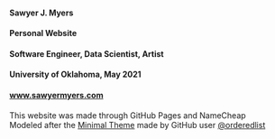 #### Sawyer J. Myers
#### Personal Website
#### Software Engineer, Data Scientist, Artist
#### University of Oklahoma, May 2021
#### www.sawyermyers.com

This website was made through GitHub Pages and NameCheap  
Modeled after the [Minimal Theme](https://github.com/orderedlist/minimal) made by GitHub user [@orderedlist](https://github.com/orderedlist)
